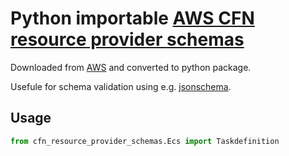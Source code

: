 # Python importable [AWS CFN resource provider schemas](https://docs.aws.amazon.com/AWSCloudFormation/latest/UserGuide/resource-type-schemas.html)

Downloaded from [AWS](https://docs.aws.amazon.com/AWSCloudFormation/latest/UserGuide/resource-type-schemas.html) and converted to python package.

Usefule for schema validation using e.g. [jsonschema](https://pypi.org/project/jsonschema/).

## Usage

```python
from cfn_resource_provider_schemas.Ecs import Taskdefinition
```
